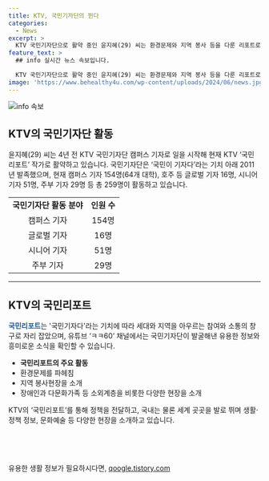 ```yaml
---
title: KTV, 국민기자단의 뛴다
categories:
  - News
excerpt: >
  KTV 국민기자단으로 활약 중인 윤지혜(29) 씨는 환경문제와 지역 봉사 등을 다룬 리포트로 주목받았다. KTV는 참여와 소통의 창구로 자리매김하며 국내는 물론 세계 각지를 다니며 다양한 현장을 다룬다. 유용한 정보와 소식은 유튜브 ㅋㅋ60 채널에서 확인할 수 있다. 현재 약 259명의 다양한 기자들이 활동 중이며, 국민리포트는 평일 오전 11시 50분에 방영된다.
feature_text: >
  ## info 실시간 뉴스 속보입니다.

  KTV 국민기자단으로 활약 중인 윤지혜(29) 씨는 환경문제와 지역 봉사 등을 다룬 리포트로 주목받았다. KTV는 참여와 소통의 창구로 자리매김하며 국내는 물론 세계 각지를 다니며 다양한 현장을 다룬다. 유용한 정보와 소식은 유튜브 ㅋㅋ60 채널에서 확인할 수 있다. 현재 약 259명의 다양한 기자들이 활동 중이며, 국민리포트는 평일 오전 11시 50분에 방영된다.
image: 'https://www.behealthy4u.com/wp-content/uploads/2024/06/news.jpg'
---
```


<p><img src="https://www.behealthy4u.com/wp-content/uploads/2024/06/news.jpg" alt="info 속보" /></p>

<h2 data-ke-size="size26">KTV의 국민기자단 활동</h2>

<p data-ke-size="size16">윤지혜(29) 씨는 4년 전 KTV 국민기자단 캠퍼스 기자로 일을 시작해 현재 KTV ‘국민리포트’ 작가로 활약하고 있습니다. 국민기자단은 ‘국민이 기자다’라는 기치 아래 2011년 발족했으며, 현재 캠퍼스 기자 154명(64개 대학), 호주 등 글로벌 기자 16명, 시니어 기자 51명, 주부 기자 29명 등 총 259명이 활동하고 있습니다.</p>

<table>
  <tr>
    <td style="text-align: center; height: 17px;"><b>국민기자단 활동 분야</b></td>
    <td style="text-align: center; height: 17px;"><b>인원 수</b></td>
  </tr>
  <tr>
    <td style="text-align: center; height: 17px;">캠퍼스 기자</td>
    <td style="text-align: center; height: 17px;">154명</td>
  </tr>
  <tr>
    <td style="text-align: center; height: 17px;">글로벌 기자</td>
    <td style="text-align: center; height: 17px;">16명</td>
  </tr>
  <tr>
    <td style="text-align: center; height: 17px;">시니어 기자</td>
    <td style="text-align: center; height: 17px;">51명</td>
  </tr>
  <tr>
    <td style="text-align: center; height: 17px;">주부 기자</td>
    <td style="text-align: center; height: 17px;">29명</td>
  </tr>
</table>

<hr>

<h2 data-ke-size="size26">KTV의 국민리포트</h2>

<p data-ke-size="size16"><b><span style="color: #1a5490;">국민리포트</span></b>는 '국민기자다'라는 기치에 따라 세대와 지역을 아우르는 참여와 소통의 창구로 자리 잡았으며, 유튜브 ‘ㅋㅋ60’ 채널에서는 국민기자단이 발굴해낸 유용한 정보와 흥미로운 소식을 확인할 수 있습니다.</p>

<ul>
  <li><b>국민리포트의 주요 활동</b></li>
  <li>환경문제를 파헤침</li>
  <li>지역 봉사현장을 소개</li>
  <li>장애인과 다문화가족 등 소외계층을 비롯한 다양한 현장을 소개</li>
</ul>

<p data-ke-size="size16">KTV의 ‘국민리포트’를 통해 정책을 전달하고, 국내는 물론 세계 곳곳을 발로 뛰며 생활·정책 정보, 문화예술 등 다양한 현장을 소개하고 있습니다.</p>

<p data-ke-size="size16">&nbsp;</p>

<p data-ke-size="size16">&nbsp;</p>
유용한 생활 정보가 필요하시다면, <a href="https://qoogle.tistory.com" rel="dofollow">qoogle.tistory.com</a>


